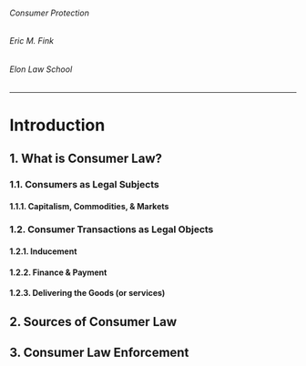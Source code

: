###### Consumer Protection
###### Eric M. Fink
###### Elon Law School
___

# Introduction

## 1. What is Consumer Law?
### 1.1. Consumers as Legal Subjects
#### 1.1.1. Capitalism, Commodities, & Markets
### 1.2. Consumer Transactions as Legal Objects
#### 1.2.1. Inducement
#### 1.2.2. Finance & Payment
#### 1.2.3. Delivering the Goods (or services)

## 2. Sources of Consumer Law

## 3. Consumer Law Enforcement
